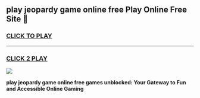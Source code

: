 
## play jeopardy game online free Play Online Free Site 👋
<h3>
<a href="https://download.freeplayer.one?title=play_jeopardy_game_online_free&ref=21F">CLICK TO PLAY</a></h3>
<hr>

<h3>
<a href="https://download.freeplayer.one?title=play_jeopardy_game_online_free&ref=21F">CLICK 2 PLAY</a>
  
</h3>

<a href="https://download.freeplayer.one?title=play_jeopardy_game_online_free&ref=21F"><img src="https://cdnb.artstation.com/p/assets/images/images/032/539/853/original/anto-thomas-button-gif.gif"></a>


**play jeopardy game online free games unblocked: Your Gateway to Fun and Accessible Online Gaming**

